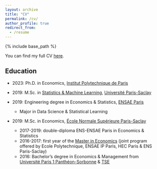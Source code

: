 ```yaml
---
layout: archive
title: "CV"
permalink: /cv/
author_profile: true
redirect_from:
  - /resume
---
```


{% include base_path %}

You can find my full CV [here](https://martinmugnier.github.io/files/CV_Martin_Mugnier.pdf).

## Education

- 2023: Ph.D. in Economics, [Institut Polytechnique de Paris](https://www.ip-paris.fr/)

- 2019: M.Sc. in [Statistics & Machine Learning](https://master-statml.imo.universite-paris-saclay.fr/), [Université Paris-Saclay](https://www.universite-paris-saclay.fr/en)
  
- 2019: Engineering degree in Economics & Statistics, [ENSAE Paris](https://www.ensae.fr/en/)
  - Major in Data Science & Statistical Learning
  
- 2019: M.Sc. in Economics, [École Normale Supérieure Paris-Saclay](https://ens-paris-saclay.fr/en)
  - 2017-2019: double-diploma ENS-ENSAE Paris in Economics & Statistics
  - 2016-2017: first year of the [Master in Economics](http://phd-in-economics.com/) (joint program offered by Ecole Polytechnique, ENSAE IP Paris, HEC Paris & ENS Paris-Saclay)
  - 2016: Bachelor’s degree in Economics & Management from [Université Paris 1 Panthéon-Sorbonne](https://www.pantheonsorbonne.fr/accueil) & [TSE](https://www.tse-fr.eu/fr)



